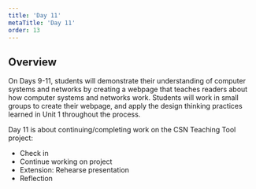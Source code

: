 ```yaml
---
title: 'Day 11'
metaTitle: 'Day 11'
order: 13
---
```


## Overview

On Days 9-11, students will demonstrate their understanding of computer systems and networks by creating a webpage that teaches readers about how computer systems and networks work. Students will work in small groups to create their webpage, and apply the design thinking practices learned in Unit 1 throughout the process.

Day 11 is about continuing/completing work on the CSN Teaching Tool project:

* Check in
* Continue working on project
* Extension: Rehearse presentation
* Reflection